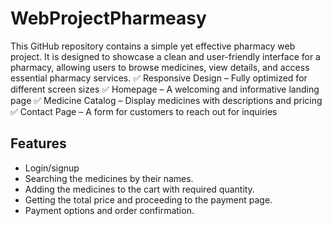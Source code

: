 # WebProjectPharmeasy
This GitHub repository contains a simple yet effective pharmacy web project. It is designed to showcase a clean and user-friendly interface for a pharmacy, allowing users to browse medicines, view details, and access essential pharmacy services.
✅ Responsive Design – Fully optimized for different screen sizes
✅ Homepage – A welcoming and informative landing page
✅ Medicine Catalog – Display medicines with descriptions and pricing
✅ Contact Page – A form for customers to reach out for inquiries

## Features 
- Login/signup
- Searching the medicines by their names.
- Adding the medicines to the cart with required quantity.
- Getting the total price and proceeding to the payment page.
- Payment options and order confirmation.

